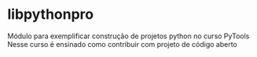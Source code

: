 # libpythonpro
Módulo para exemplificar construção de projetos python no curso PyTools
Nesse curso é ensinado como contribuir com projeto de código aberto
